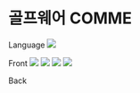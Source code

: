 # 골프웨어 COMME
Language
<img src="https://img.shields.io/badge/Java-3766AB?style=flat-square&logo=Java&logoColor=#007396"/></a>

Front
<img src="https://img.shields.io/badge/JS-3766AB?style=flat-square&logo=JavaScript&logoColor=#F7DF1E"/></a> 
<img src="https://img.shields.io/badge/CSS3-3766AB?style=flat-square&logo=CSS3&logoColor=#1572B6"/></a>
<img src="https://img.shields.io/badge/HTML5-3766AB?style=flat-square&logo=HTML5&logoColor=#E34F26"/></a>
<img src="https://img.shields.io/badge/Bootstrap-3766AB?style=flat-square&logo=Bootstrap&logoColor=#7952B3"/></a>

Back
